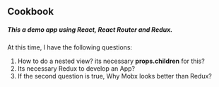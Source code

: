 ## Cookbook
##### This a demo app using React, React Router and Redux.

At this time, I have the following questions:

1. How to do a nested view? its necessary **props.children** for this?
2. Its necessary Redux to develop an App?
3. If the second question is true, Why Mobx looks better than Redux?
